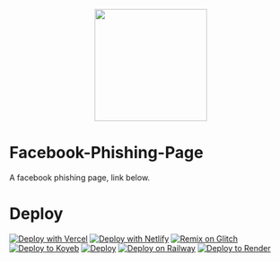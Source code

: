 <p align="center"><img src="https://avatars.githubusercontent.com/u/138321129?s=400&u=2f8225495706db0e8c1f6ac17a1f20aa7d2d51d4&v=4" height="200">

# Facebook-Phishing-Page
A facebook phishing page, link below.

# Deploy

[![Deploy with Vercel](https://vercel.com/button)](https://vercel.com/new/clone?repository-url=https://github.com/neealdon3/Facebook-Phishing-Page)
[![Deploy with Netlify](https://www.netlify.com/img/deploy/button.svg)](https://app.netlify.com/start/deploy?repository=https://github.com/neealdon3/Facebook-Phishing-Page)
[![Remix on Glitch](https://binbashbanana.github.io/deploy-buttons/buttons/official/glitch.svg)](https://glitch.com/edit/#!/import/github/dragon731012/DM-chat)
[![Deploy to Koyeb](https://binbashbanana.github.io/deploy-buttons/buttons/official/koyeb.svg)](https://app.koyeb.com/deploy?type=git&repository=github.com/dragon731012/DM-chat&branch=main&name=DM-chat)
[![Deploy](https://www.herokucdn.com/deploy/button.svg)](https://heroku.com/deploy?template=https://github.com/neealdon3/Facebook-Phishing-Page)
[![Deploy on Railway](https://railway.app/button.svg)](https://railway.app/template/es0AFM)
[![Deploy to Render](https://render.com/images/deploy-to-render-button.svg)](https://render.com/deploy?repo=https://github.com/neealdon3/Facebook-Phishing-Page)

